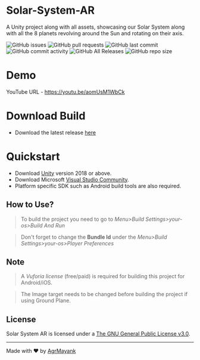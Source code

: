 # Solar-System-AR

A Unity project along with all assets, showcasing our Solar System along with
all the 8 planets revolving around the Sun and rotating on their axis.

![GitHub issues](https://img.shields.io/github/issues/AgrMayank/Solar-System-AR?label=Issues&style=flat-square)
![GitHub pull requests](https://img.shields.io/github/issues-pr/AgrMayank/Solar-System-AR?label=Pull%20Requests&style=flat-square)
![GitHub last commit](https://img.shields.io/github/last-commit/AgrMayank/Solar-System-AR?label=Last%20Commit&style=flat-square)
![GitHub commit activity](https://img.shields.io/github/commit-activity/m/AgrMayank/Solar-System-AR?label=Commit%20Activity&style=flat-square)
![GitHub All Releases](https://img.shields.io/github/downloads/AgrMayank/Solar-System-AR/total?label=Downloads&style=flat-square)
![GitHub repo size](https://img.shields.io/github/repo-size/AgrMayank/Solar-System-AR?label=Repo%20Size&style=flat-square)

# Demo

YouTube URL - https://youtu.be/aomUsM1WbCk

# Download Build

- Download the latest release
  [here](https://github.com/AgrMayank/Solar-System-AR/releases)

# Quickstart

- Download [Unity](https://unity3d.com/get-unity/download/archive) version 2018
  or above.
- Download Microsoft
  [Visual Studio Community](https://visualstudio.microsoft.com/).
- Platform specific SDK such as Android build tools are also required.

## How to Use?

> To build the project you need to go to _Menu>Build Settings>your-os>Build And
> Run_

> Don't forget to change the **Bundle Id** under the _Menu>Build
> Settings>your-os>Player Preferences_

## Note

> A _Vuforia license_ (free/paid) is required for building this project for
> Android/iOS.

> The Image target needs to be changed before building the project if using
> Ground Plane.

## License

Solar System AR is licensed under a
[The GNU General Public License v3.0](https://www.gnu.org/licenses/gpl-3.0.en.html).

<hr>

Made with ❤ by [AgrMayank](https://AgrMayank.GitHub.io)
